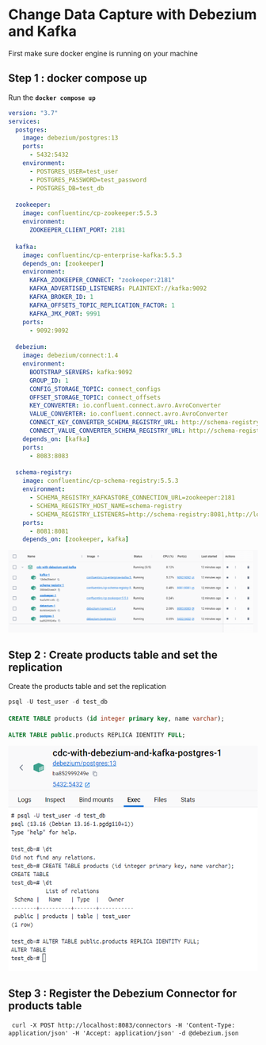 # Change Data Capture with Debezium and Kafka

First make sure docker engine is running on your machine

## Step 1 : docker compose up
Run the **`docker compose up`**

```yml
version: "3.7"
services:
  postgres:
    image: debezium/postgres:13
    ports:
      - 5432:5432
    environment:
      - POSTGRES_USER=test_user
      - POSTGRES_PASSWORD=test_password
      - POSTGRES_DB=test_db

  zookeeper:
    image: confluentinc/cp-zookeeper:5.5.3
    environment:
      ZOOKEEPER_CLIENT_PORT: 2181

  kafka:
    image: confluentinc/cp-enterprise-kafka:5.5.3
    depends_on: [zookeeper]
    environment:
      KAFKA_ZOOKEEPER_CONNECT: "zookeeper:2181"
      KAFKA_ADVERTISED_LISTENERS: PLAINTEXT://kafka:9092
      KAFKA_BROKER_ID: 1
      KAFKA_OFFSETS_TOPIC_REPLICATION_FACTOR: 1
      KAFKA_JMX_PORT: 9991
    ports:
      - 9092:9092

  debezium:
    image: debezium/connect:1.4
    environment:
      BOOTSTRAP_SERVERS: kafka:9092
      GROUP_ID: 1
      CONFIG_STORAGE_TOPIC: connect_configs
      OFFSET_STORAGE_TOPIC: connect_offsets
      KEY_CONVERTER: io.confluent.connect.avro.AvroConverter
      VALUE_CONVERTER: io.confluent.connect.avro.AvroConverter
      CONNECT_KEY_CONVERTER_SCHEMA_REGISTRY_URL: http://schema-registry:8081
      CONNECT_VALUE_CONVERTER_SCHEMA_REGISTRY_URL: http://schema-registry:8081
    depends_on: [kafka]
    ports:
      - 8083:8083

  schema-registry:
    image: confluentinc/cp-schema-registry:5.5.3
    environment:
      - SCHEMA_REGISTRY_KAFKASTORE_CONNECTION_URL=zookeeper:2181
      - SCHEMA_REGISTRY_HOST_NAME=schema-registry
      - SCHEMA_REGISTRY_LISTENERS=http://schema-registry:8081,http://localhost:8081
    ports:
      - 8081:8081
    depends_on: [zookeeper, kafka]

```

!["Docker containers"](images/docker-compose-up.png?raw=true)

## Step 2 : Create products table and set the replication 

Create the products table and set the replication 

```sql
psql -U test_user -d test_db

CREATE TABLE products (id integer primary key, name varchar);

ALTER TABLE public.products REPLICA IDENTITY FULL;
```
!["Docker containers"](images/create-table-and-replication.png?raw=true)


## Step 3 : Register the Debezium Connector for products table
```
 curl -X POST http://localhost:8083/connectors -H 'Content-Type: application/json' -H 'Accept: application/json' -d @debezium.json
```


